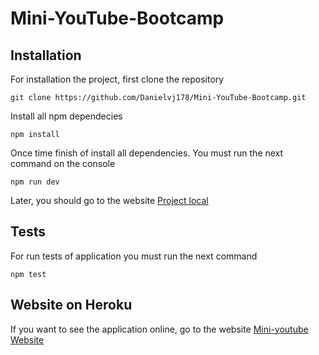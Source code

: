 # Mini-YouTube-Bootcamp

## Installation
For installation the project, first clone the repository 
```console
git clone https://github.com/Danielvj178/Mini-YouTube-Bootcamp.git
```
Install all npm dependecies
```console
npm install
```
Once time finish of install all dependencies. You must run the next command on the console 
```console
npm run dev
```
Later, you should go to the website [Project local](http://localhost:3000)

## Tests
For run tests of application you must run the next command
```console
npm test
```

## Website on Heroku
If you want to see the application online, go to the website
[Mini-youtube Website](https://mini-youtube-bootcamp.herokuapp.com/videos)
